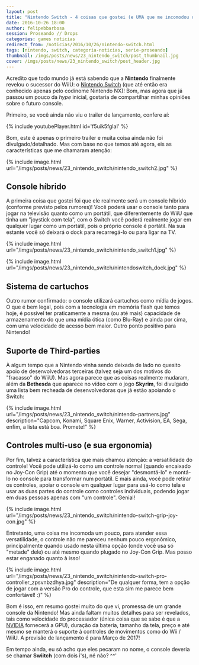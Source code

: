 ```yaml
---
layout: post
title: "Nintendo Switch - 4 coisas que gostei (e UMA que me incomodou um pouco)"
date: 2016-10-26 18:00
author: felipebbarbosa
session: Proseando // Drops
categories: games noticias
redirect_from: /noticias/2016/10/26/nintendo-switch.html
tags: [nintendo, switch, categoria-noticias, serie-proseando]
thumbnail: /imgs/posts/news/23_nintendo_switch/post_thumbnail.jpg
cover: /imgs/posts/news/23_nintendo_switch/post_header.jpg
---
```


Acredito que todo mundo já está sabendo que a **Nintendo** finalmente revelou o sucessor do WiiU: o [Nintendo Switch](http://www.nintendo.com/switch) (que até então era conhecido apenas pelo codinome Nintendo NX)! Bom, mas agora que já passou um pouco da _hype_ inicial, gostaria de compartilhar minhas opiniões sobre o futuro console.

<!--more-->

Primeiro, se você ainda não viu o trailer de lançamento, confere aí:

{% include youtubePlayer.html id='f5uik5fgIaI' %}

Bom, este é apenas o primeiro trailer e muita coisa ainda não foi divulgado/detalhado. Mas com base no que temos até agora, eis as características que me chamaram atenção:

{% include image.html url="/imgs/posts/news/23_nintendo_switch/nintendo_switch2.jpg" %}

## Console híbrido

A primeira coisa que gostei foi que ele realmente será um console híbrido (conforme previsto pelos rumores)! Você poderá usar o console tanto para jogar na televisão quanto como um portátil, que diferentemente do WiiU que tinha um "joystick com tela", com o Switch você poderá realmente jogar em qualquer lugar como um portátil, pois o próprio console é portátil. Na sua estante você só deixará o dock para recarregá-lo ou para ligar na TV.

{% include image.html url="/imgs/posts/news/23_nintendo_switch/nintendo_switch1.jpg" %}

{% include image.html url="/imgs/posts/news/23_nintendo_switch/nintendoswitch_dock.jpg" %}

## Sistema de cartuchos

Outro rumor confirmado: o console utilizará cartuchos como mídia de jogos. O que é bem legal, pois com a tecnologia em memória flash que temos hoje, é possível ter praticamente a mesma (ou até mais) capacidade de armazenamento do que uma mídia ótica (como Blu-Ray) e ainda por cima, com uma velocidade de acesso bem maior. Outro ponto positivo para Nintendo!

## Suporte de Third-parties

À algum tempo que a Nintendo vinha sendo deixada de lado no quesito apoio de desenvolvedoras terceiras (talvez seja um dos motivos do "fracasso" do WiiU). Mas agora parece que as coisas realmente mudaram, além da **Bethesda** que aparece no vídeo com o jogo **Skyrim**, foi divulgado uma lista bem recheada de desenvolvedoras que já estão apoiando o Switch:

{% include image.html url="/imgs/posts/news/23_nintendo_switch/nintendo-partners.jpg" description="Capcom, Konami, Square Enix, Warner, Activision, EA, Sega, enfim, a lista está boa. Promete!" %}

## Controles multi-uso (e sua ergonomia)

Por fim, talvez a característica que mais chamou atenção: a versatilidade do controle! Você pode utilizá-lo como um controle normal (quando encaixado no Joy-Con Grip) até o momento que você desejar "desmontá-lo" e montá-lo no console para transformar num portátil. E mais ainda, você pode retirar os controles, apoiar o console em qualquer lugar para usá-lo como tela e usar as duas partes do controle como controles individuais, podendo jogar em duas pessoas apenas com "um controle". Genial!

{% include image.html url="/imgs/posts/news/23_nintendo_switch/nintendo-switch-grip-joy-con.jpg" %}

Entretanto, uma coisa me incomoda um pouco, para atender essa versatilidade, o controle não me pareceu nenhum pouco ergonômico, principalmente quando usado nesta última opção (onde você usa só "metade" dele) ou até mesmo quando plugado no Joy-Con Grip. Mas posso estar enganado quanto à isso!

{% include image.html url="/imgs/posts/news/23_nintendo_switch/nintendo-switch-pro-controller_zpsvnbzdhya.jpg" description="De qualquer forma, tem a opção de jogar com a versão Pro do controle, que esta sim me parece bem confortável! :)" %}

Bom é isso, em resumo gostei muito do que vi, promessa de um grande console da Nintendo! Mas ainda faltam muitos detalhes para ser revelados, tais como velocidade do processador (única coisa que se sabe é que a [NVIDIA](https://blogs.nvidia.com/blog/2016/10/20/nintendo-switch/) fornecerá a GPU), duração da bateria, tamanho da tela, preço e até mesmo se manterá o suporte à controles de movimentos como do Wii / WiiU. A previsão de lançamento é para Março de 2017!

Em tempo ainda, eu só acho que eles pecaram no nome, o console deveria se chamar **Swiitch** (com dois i's), né não? ^^'
